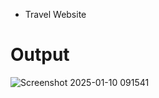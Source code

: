 * Travel Website
# Output
![Screenshot 2025-01-10 091541](https://github.com/user-attachments/assets/02306270-b0cb-4588-90aa-d84d61afc212)
